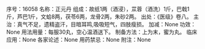 序号：16058
名称：正元丹
组成：故纸1两（酒浸），苁蓉（酒洗）1斤，巴戟1斤，芦巴1斤，文蛤8两，茯苓6两，龙骨2两，朱砂2两。
出处：《医级》卷八。
主治：真气不足，遗精盗汗，目暗耳鸣,吸吸短气，四肢瘦损。
加减：None
功效：None
用法用量：每服30丸，空心温酒送下。
制备方法：上为末，蜜为丸。
临床应用：None
各家论述：None
用药禁忌：None
附注：None
